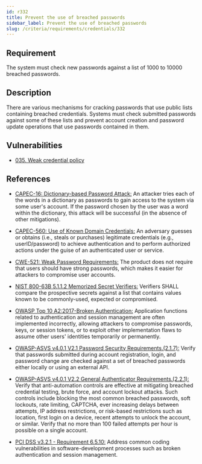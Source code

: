 ```yaml
---
id: r332
title: Prevent the use of breached passwords
sidebar_label: Prevent the use of breached passwords
slug: /criteria/requirements/credentials/332
---
```


## Requirement

The system must check new passwords
against a list of 1000 to 10000 breached passwords.

## Description

There are various mechanisms
for cracking passwords
that use public lists
containing breached credentials.
Systems must check submitted passwords
against some of these lists
and prevent account creation
and password update operations
that use passwords contained in them.

## Vulnerabilities

- [035. Weak credential policy](/criteria/vulnerabilities/035)

## References

- [CAPEC-16: Dictionary-based Password Attack:](http://capec.mitre.org/data/definitions/16.html)
An attacker tries each of the words
in a dictionary as passwords
to gain access to the system
via some user's account.
If the password chosen by the user
was a word within the dictionary,
this attack will be successful
(in the absence of other mitigations).

- [CAPEC-560: Use of Known Domain Credentials:](http://capec.mitre.org/data/definitions/560.html)
An adversary guesses
or obtains (i.e., steals or purchases)
legitimate credentials (e.g., userID/password)
to achieve authentication
and to perform authorized actions
under the guise of an authenticated user
or service.

- [CWE-521: Weak Password Requirements:](https://cwe.mitre.org/data/definitions/521.html)
The product does not require
that users should have strong passwords,
which makes it easier for attackers
to compromise user accounts.

- [NIST 800-63B 5.1.1.2 Memorized Secret Verifiers:](https://pages.nist.gov/800-63-3/sp800-63b.html)
Verifiers SHALL compare the prospective secrets
against a list that contains
values known to be commonly-used,
expected or compromised.

- [OWASP Top 10 A2:2017-Broken Authentication:](https://owasp.org/www-project-top-ten/OWASP_Top_Ten_2017/Top_10-2017_A2-Broken_Authentication)
Application functions related to authentication
and session management
are often implemented incorrectly,
allowing attackers to compromise passwords,
keys, or session tokens,
or to exploit other implementation flaws
to assume other users' identities
temporarily or permanently.

- [OWASP-ASVS v4.0.1 V2.1 Password Security Requirements.(2.1.7):](https://owasp.org/www-pdf-archive/OWASP_Application_Security_Verification_Standard_4.0-en.pdf)
Verify that passwords submitted
during account registration, login,
and password change
are checked against a set of breached passwords
either locally or using an external API.

- [OWASP-ASVS v4.0.1 V2.2 General Authenticator Requirements.(2.2.1):](https://owasp.org/www-pdf-archive/OWASP_Application_Security_Verification_Standard_4.0-en.pdf)
Verify that anti-automation controls
are effective at mitigating breached
credential testing, brute force,
and account lockout attacks.
Such controls include blocking
the most common breached passwords,
soft lockouts, rate limiting, CAPTCHA,
ever increasing delays between attempts,
IP address restrictions,
or risk-based restrictions such as location,
first login on a device,
recent attempts to unlock the account,
or similar.
Verify that no more than 100
failed attempts per hour is possible
on a single account.

- [PCI DSS v3.2.1 - Requirement 6.5.10:](https://www.pcisecuritystandards.org/documents/PCI_DSS_v3-2-1.pdf)
Address common coding vulnerabilities
in software-development processes
such as broken authentication
and session management.
